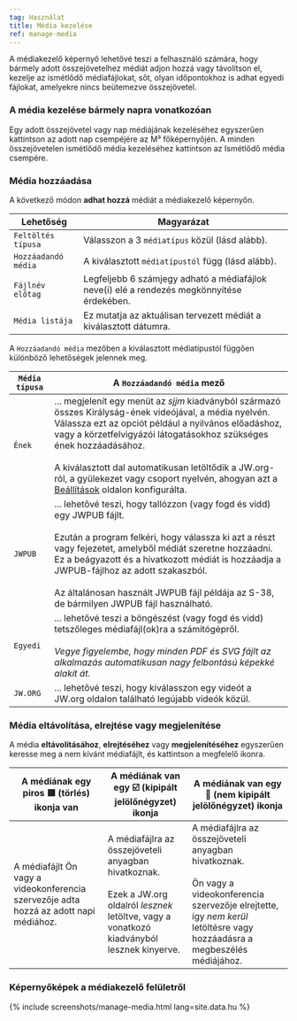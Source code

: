```yaml
---
tag: Használat
title: Média kezelése
ref: manage-media
---
```


A médiakezelő képernyő lehetővé teszi a felhasználó számára, hogy bármely adott összejövetelhez médiát adjon hozzá vagy távolítson el, kezelje az ismétlődő médiafájlokat, sőt, olyan időpontokhoz is adhat egyedi fájlokat, amelyekre nincs beütemezve összejövetel.

### A média kezelése bármely napra vonatkozóan

Egy adott összejövetel vagy nap médiájának kezeléséhez egyszerűen kattintson az adott nap csempéjére az M³ főképernyőjén. A minden összejövetelen ismétlődő média kezeléséhez kattintson az Ismétlődő média csempére.

### Média hozzáadása

A következő módon **adhat hozzá** médiát a médiakezelő képernyőn.

| Lehetőség           | Magyarázat                                                                                 |
| ------------------- | ------------------------------------------------------------------------------------------ |
| `Feltöltés típusa`  | Válasszon a 3 `médiatípus` közül (lásd alább).                                             |
| `Hozzáadandó média` | A kiválasztott `médiatípustól` függ (lásd alább).                                          |
| `Fájlnév előtag`    | Legfeljebb 6 számjegy adható a médiafájlok neve(i) elé a rendezés megkönnyítése érdekében. |
| `Média listája`     | Ez mutatja az aktuálisan tervezett médiát a kiválasztott dátumra.                          |

A `Hozzáadandó média` mezőben a kiválasztott médiatípustól függően különböző lehetőségek jelennek meg.

| `Média típusa` | A `Hozzáadandó média` mező                                                                                                                                                                                                                                                                                                                                                                                                                |
| -------------- | ----------------------------------------------------------------------------------------------------------------------------------------------------------------------------------------------------------------------------------------------------------------------------------------------------------------------------------------------------------------------------------------------------------------------------------------- |
| `Ének`         | ... megjelenít egy menüt az *sjjm* kiadványból származó összes Királyság-ének videójával, a média nyelvén. Válassza ezt az opciót például a nyilvános előadáshoz, vagy a körzetfelvigyázói látogatásokhoz szükséges ének hozzáadásához. <br><br> A kiválasztott dal automatikusan letöltődik a JW.org-ról, a gyülekezet vagy csoport nyelvén, ahogyan azt a [Beállítások]({{page.lang}}/#configuration) oldalon konfigurálta. |
| `JWPUB`        | ... lehetővé teszi, hogy tallózzon (vagy fogd és vidd) egy JWPUB fájlt. <br><br> Ezután a program felkéri, hogy válassza ki azt a részt vagy fejezetet, amelyből médiát szeretne hozzáadni. Ez a beágyazott és a hivatkozott médiát is hozzáadja a JWPUB-fájlhoz az adott szakaszból. <br><br> Az általánosan használt JWPUB fájl példája az S-38, de bármilyen JWPUB fájl használható.                           |
| `Egyedi`       | ... lehetővé teszi a böngészést (vagy fogd és vidd) tetszőleges médiafájl(ok)ra a számítógépről. <br><br>*Vegye figyelembe, hogy minden PDF és SVG fájlt az alkalmazás automatikusan nagy felbontású képekké alakít át.*                                                                                                                                                                                                      |
| `JW.ORG`       | ... lehetővé teszi, hogy kiválasszon egy videót a JW.org oldalon található legújabb videók közül.                                                                                                                                                                                                                                                                                                                                         |

### Média eltávolítása, elrejtése vagy megjelenítése

A média **eltávolításához**, **elrejtéséhez** vagy **megjelenítéséhez** egyszerűen keresse meg a nem kívánt médiafájlt, és kattintson a megfelelő ikonra.

| A médiának egy piros 🟥 (törlés) ikonja van                                            | A médiának van egy ☑️ (kipipált jelölőnégyzet) ikonja                                                                                                              | A médiának van egy 🔲 (nem kipipált jelölőnégyzet) ikonja                                                                                                                                         |
| ------------------------------------------------------------------------------------- | ------------------------------------------------------------------------------------------------------------------------------------------------------------------ | ------------------------------------------------------------------------------------------------------------------------------------------------------------------------------------------------ |
| A médiafájlt Ön vagy a videokonferencia szervezője adta hozzá az adott napi médiához. | A médiafájlra az összejöveteli anyagban hivatkoznak. <br><br>Ezek a JW.org oldalról *lesznek* letöltve, vagy a vonatkozó kiadványból lesznek kinyerve. | A médiafájlra az összejöveteli anyagban hivatkoznak. <br><br>Ön vagy a videokonferencia szervezője elrejtette, így *nem kerül* letöltésre vagy hozzáadásra a megbeszélés médiájához. |

### Képernyőképek a médiakezelő felületről

{% include screenshots/manage-media.html lang=site.data.hu %}
